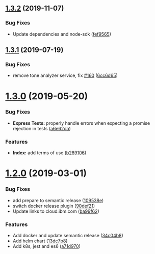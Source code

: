 ## [1.3.2](https://github.com/watson-developer-cloud/tone-analyzer-nodejs/compare/v1.3.1...v1.3.2) (2019-11-07)


### Bug Fixes

* Update dependencies and node-sdk ([fef9565](https://github.com/watson-developer-cloud/tone-analyzer-nodejs/commit/fef9565032454336fb65d04b31fb7797862a3cd9))

## [1.3.1](https://github.com/watson-developer-cloud/tone-analyzer-nodejs/compare/v1.3.0...v1.3.1) (2019-07-19)


### Bug Fixes

* remove tone analyzer service, fix [#160](https://github.com/watson-developer-cloud/tone-analyzer-nodejs/issues/160) ([6cc6d65](https://github.com/watson-developer-cloud/tone-analyzer-nodejs/commit/6cc6d65))

# [1.3.0](https://github.com/watson-developer-cloud/tone-analyzer-nodejs/compare/v1.2.0...v1.3.0) (2019-05-20)


### Bug Fixes

* **Express Tests:** properly handle errors when expecting a promise rejection in tests ([a6e62da](https://github.com/watson-developer-cloud/tone-analyzer-nodejs/commit/a6e62da))


### Features

* **Index:** add terms of use ([b289106](https://github.com/watson-developer-cloud/tone-analyzer-nodejs/commit/b289106))

# [1.2.0](https://github.com/watson-developer-cloud/tone-analyzer-nodejs/compare/v1.1.1...v1.2.0) (2019-03-01)


### Bug Fixes

* add prepare to semantic release ([109538e](https://github.com/watson-developer-cloud/tone-analyzer-nodejs/commit/109538e))
* switch docker release plugin ([90def21](https://github.com/watson-developer-cloud/tone-analyzer-nodejs/commit/90def21))
* Update links to cloud.ibm.com ([ba99f62](https://github.com/watson-developer-cloud/tone-analyzer-nodejs/commit/ba99f62))


### Features

* Add docker and update semantic release ([34c04b8](https://github.com/watson-developer-cloud/tone-analyzer-nodejs/commit/34c04b8))
* Add helm chart ([13dc7b8](https://github.com/watson-developer-cloud/tone-analyzer-nodejs/commit/13dc7b8))
* Add k8s, jest and es6 ([a71d970](https://github.com/watson-developer-cloud/tone-analyzer-nodejs/commit/a71d970))
